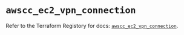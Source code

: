 # `awscc_ec2_vpn_connection`

Refer to the Terraform Registory for docs: [`awscc_ec2_vpn_connection`](https://registry.terraform.io/providers/hashicorp/awscc/0.70.0/docs/resources/ec2_vpn_connection).
